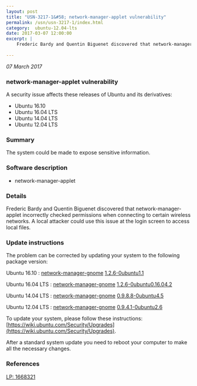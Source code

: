 ```yaml
---
layout: post
title: "USN-3217-1&#58; network-manager-applet vulnerability"
permalink: /usn/usn-3217-1/index.html
category:  ubuntu-12.04-lts
date: 2017-03-07 12:00:00
excerpt: |
    Frederic Bardy and Quentin Biguenet discovered that network-manager-applet incorrectly checked permissions when connecting to certain wireless networks. A local attacker could use this issue at the login screen to access local files. 
    
--- 
```

 
 

*07 March 2017*

### network-manager-applet vulnerability

A security issue affects these releases of Ubuntu and its derivatives:

* Ubuntu 16.10
* Ubuntu 16.04 LTS
* Ubuntu 14.04 LTS
* Ubuntu 12.04 LTS

### Summary

The system could be made to expose sensitive information. 

### Software description

* network-manager-applet 

### Details

Frederic Bardy and Quentin Biguenet discovered that network-manager-applet incorrectly checked permissions when connecting to certain wireless networks. A local attacker could use this issue at the login screen to access local files. 

### Update instructions

The problem can be corrected by updating your system to the following package version:

Ubuntu 16.10
 : [network-manager-gnome](https://launchpad.net/ubuntu/+source/network-manager-applet) <span> [1.2.6-0ubuntu1.1](https://launchpad.net/ubuntu/+source/network-manager-applet/1.2.6-0ubuntu1.1) </span> 

Ubuntu 16.04 LTS
 : [network-manager-gnome](https://launchpad.net/ubuntu/+source/network-manager-applet) <span> [1.2.6-0ubuntu0.16.04.2](https://launchpad.net/ubuntu/+source/network-manager-applet/1.2.6-0ubuntu0.16.04.2) </span> 

Ubuntu 14.04 LTS
 : [network-manager-gnome](https://launchpad.net/ubuntu/+source/network-manager-applet) <span> [0.9.8.8-0ubuntu4.5](https://launchpad.net/ubuntu/+source/network-manager-applet/0.9.8.8-0ubuntu4.5) </span> 

Ubuntu 12.04 LTS
 : [network-manager-gnome](https://launchpad.net/ubuntu/+source/network-manager-applet) <span> [0.9.4.1-0ubuntu2.6](https://launchpad.net/ubuntu/+source/network-manager-applet/0.9.4.1-0ubuntu2.6) </span> 

To update your system, please follow these instructions: [https://wiki.ubuntu.com/Security/Upgrades](https://wiki.ubuntu.com/Security/Upgrades).

After a standard system update you need to reboot your computer to make all the necessary changes. 

### References

 
 [LP: 1668321](https://launchpad.net/bugs/1668321)
 

